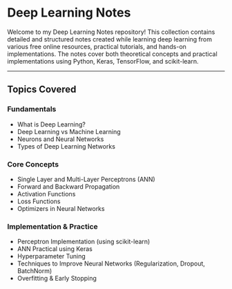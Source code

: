 # Deep Learning Notes

Welcome to my Deep Learning Notes repository! This collection contains detailed and structured notes created while learning deep learning from various free online resources, practical tutorials, and hands-on implementations. The notes cover both theoretical concepts and practical implementations using Python, Keras, TensorFlow, and scikit-learn.

---
## Topics Covered

### Fundamentals
- What is Deep Learning?
- Deep Learning vs Machine Learning
- Neurons and Neural Networks
- Types of Deep Learning Networks

### Core Concepts
- Single Layer and Multi-Layer Perceptrons (ANN)
- Forward and Backward Propagation
- Activation Functions
- Loss Functions
- Optimizers in Neural Networks

### Implementation & Practice
- Perceptron Implementation (using scikit-learn)
- ANN Practical using Keras
- Hyperparameter Tuning
- Techniques to Improve Neural Networks (Regularization, Dropout, BatchNorm)
- Overfitting & Early Stopping
